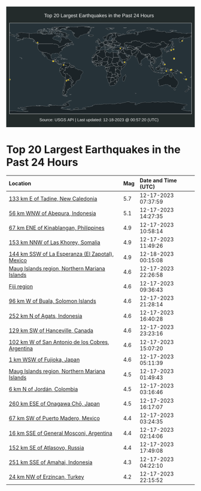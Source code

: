 ![Map](./map.png)

# Top 20 Largest Earthquakes in the Past 24 Hours

| Location | Mag | Date and Time (UTC) |
|:---|:---|:---|
| [133 km E of Tadine, New Caledonia](https://earthquake.usgs.gov/earthquakes/eventpage/us7000ljna) | 5.7 | 12-17-2023 07:37:59 |
| [56 km WNW of Abepura, Indonesia](https://earthquake.usgs.gov/earthquakes/eventpage/us7000ljp5) | 5.1 | 12-17-2023 14:27:35 |
| [67 km ENE of Kinablangan, Philippines](https://earthquake.usgs.gov/earthquakes/eventpage/us7000ljnq) | 4.9 | 12-17-2023 10:58:14 |
| [153 km NNW of Las Khorey, Somalia](https://earthquake.usgs.gov/earthquakes/eventpage/us7000ljnv) | 4.9 | 12-17-2023 11:49:26 |
| [144 km SSW of La Esperanza (El Zapotal), Mexico](https://earthquake.usgs.gov/earthquakes/eventpage/us7000ljru) | 4.9 | 12-18-2023 00:15:08 |
| [Maug Islands region, Northern Mariana Islands](https://earthquake.usgs.gov/earthquakes/eventpage/us7000ljrj) | 4.6 | 12-17-2023 22:26:58 |
| [Fiji region](https://earthquake.usgs.gov/earthquakes/eventpage/us7000ljnf) | 4.6 | 12-17-2023 09:36:43 |
| [96 km W of Buala, Solomon Islands](https://earthquake.usgs.gov/earthquakes/eventpage/us7000ljr5) | 4.6 | 12-17-2023 21:28:14 |
| [252 km N of Agats, Indonesia](https://earthquake.usgs.gov/earthquakes/eventpage/us7000ljpj) | 4.6 | 12-17-2023 16:40:28 |
| [129 km SW of Hanceville, Canada](https://earthquake.usgs.gov/earthquakes/eventpage/us7000ljrn) | 4.6 | 12-17-2023 23:23:16 |
| [102 km W of San Antonio de los Cobres, Argentina](https://earthquake.usgs.gov/earthquakes/eventpage/us7000ljpe) | 4.6 | 12-17-2023 15:07:20 |
| [1 km WSW of Fujioka, Japan](https://earthquake.usgs.gov/earthquakes/eventpage/us7000ljmr) | 4.6 | 12-17-2023 05:11:39 |
| [Maug Islands region, Northern Mariana Islands](https://earthquake.usgs.gov/earthquakes/eventpage/us7000ljly) | 4.5 | 12-17-2023 01:49:43 |
| [6 km N of Jordán, Colombia](https://earthquake.usgs.gov/earthquakes/eventpage/us7000ljm4) | 4.5 | 12-17-2023 03:16:46 |
| [260 km ESE of Onagawa Chō, Japan](https://earthquake.usgs.gov/earthquakes/eventpage/us7000ljph) | 4.5 | 12-17-2023 16:17:07 |
| [67 km SW of Puerto Madero, Mexico](https://earthquake.usgs.gov/earthquakes/eventpage/us7000ljm8) | 4.4 | 12-17-2023 03:24:35 |
| [16 km SSE of General Mosconi, Argentina](https://earthquake.usgs.gov/earthquakes/eventpage/us7000ljm1) | 4.4 | 12-17-2023 02:14:06 |
| [152 km SE of Atlasovo, Russia](https://earthquake.usgs.gov/earthquakes/eventpage/us7000ljpt) | 4.4 | 12-17-2023 17:49:08 |
| [251 km SSE of Amahai, Indonesia](https://earthquake.usgs.gov/earthquakes/eventpage/us7000ljmi) | 4.3 | 12-17-2023 04:22:10 |
| [24 km NW of Erzincan, Turkey](https://earthquake.usgs.gov/earthquakes/eventpage/us7000ljrc) | 4.2 | 12-17-2023 22:15:52 |
